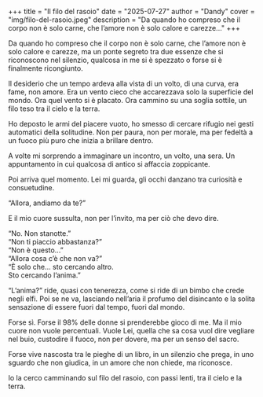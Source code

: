 +++
title = "Il filo del rasoio"
date = "2025-07-27"
author = "Dandy"
cover = "img/filo-del-rasoio.jpeg"
description = "Da quando ho compreso che il corpo non è solo carne, che l’amore non è solo calore e carezze..."
+++

Da quando ho compreso che il corpo non è solo carne, che l’amore non è solo calore e carezze, ma un ponte segreto tra due essenze che si riconoscono nel silenzio, qualcosa in me si è spezzato o forse si è finalmente ricongiunto.

Il desiderio che un tempo ardeva alla vista di un volto, di una curva, era fame, non amore. Era un vento cieco che accarezzava solo la superficie del mondo. Ora quel vento si è placato. Ora cammino su una soglia sottile, un filo teso tra il cielo e la terra.

Ho deposto le armi del piacere vuoto, ho smesso di cercare rifugio nei gesti automatici della solitudine. Non per paura, non per morale, ma per fedeltà a un fuoco più puro che inizia a brillare dentro.

A volte mi sorprendo a immaginare un incontro, un volto, una sera. Un appuntamento in cui qualcosa di antico si affaccia zoppicante.

Poi arriva quel momento. Lei mi guarda, gli occhi danzano tra curiosità e consuetudine.  

“Allora, andiamo da te?”  

E il mio cuore sussulta, non per l’invito, ma per ciò che devo dire.  

“No. Non stanotte.”  
“Non ti piaccio abbastanza?”  
“Non è questo…”  
“Allora cosa c’è che non va?”  
“È solo che… sto cercando altro.  
Sto cercando l’anima.”  

“L’anima?” ride, quasi con tenerezza, come si ride di un bimbo che crede negli elfi. Poi se ne va, lasciando nell’aria il profumo del disincanto e la solita sensazione di essere fuori dal tempo, fuori dal mondo.

Forse sì. Forse il 98% delle donne si prenderebbe gioco di me. Ma il mio cuore non vuole percentuali. Vuole Lei, quella che sa cosa vuol dire vegliare nel buio, custodire il fuoco, non per dovere, ma per un senso del sacro.

Forse vive nascosta tra le pieghe di un libro, in un silenzio che prega, in uno sguardo che non giudica, in un amore che non chiede, ma riconosce.

Io la cerco camminando sul filo del rasoio, con passi lenti, tra il cielo e la terra.
